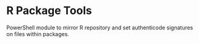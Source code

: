 # R Package Tools
PowerShell module to mirror R repository and set authenticode signatures on files within packages.